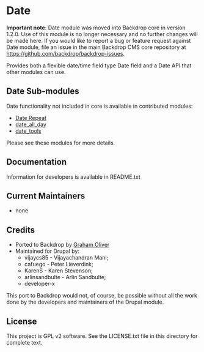 Date
====

**Important note**: Date module was moved into Backdrop core in version 1.2.0. 
Use of this module is no longer necessary and no further changes will be made 
here. If you would like to report a bug or feature request against Date module, 
file an issue in the main Backdrop CMS core repository at https://github.com/backdrop/backdrop-issues.

Provides both a flexible date/time field type Date field and a Date API that other modules can use. 


Date Sub-modules
-----------------

Date functionality not included in core is available in contributed modules:

* [Date Repeat](https://github.com/backdrop-contrib/date_repeat) 
* [date_all_day](https://github.com/backdrop-contrib/date_all_day)
* [date_tools](https://github.com/backdrop-contrib/date_tools)

Please see these modules for more details.


Documentation
-------------

Information for developers is available in README.txt

    
Current Maintainers
-------------------

- none


Credits
-------

* Ported to Backdrop by [Graham Oliver](https://github.com/Graham-72)
* Maintained for Drupal by:
  - vijaycs85 - Vijayachandran Mani;  
  - cafuego - Peter Lieverdink;  
  - KarenS - Karen Stevenson;  
  - arlinsandbulte - Arlin Sandbulte;  
  - developer-x

This port to Backdrop would not, of course, be possible without all the work 
done by the developers and maintainers of the Drupal module.

License
-------

This project is GPL v2 software. See the LICENSE.txt file in this directory for
complete text.


